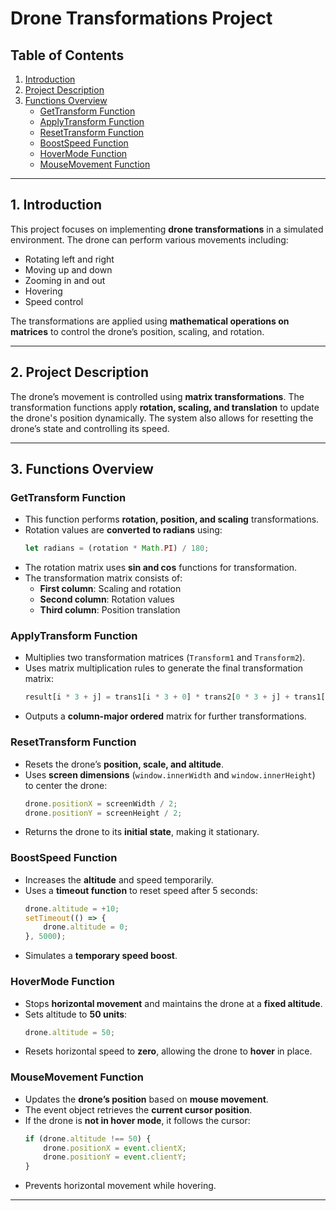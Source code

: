 # Drone Transformations Project

## Table of Contents

1. [Introduction](#introduction)
2. [Project Description](#project-description)
3. [Functions Overview](#functions-overview)
   - [GetTransform Function](#gettransform-function)
   - [ApplyTransform Function](#applytransform-function)
   - [ResetTransform Function](#resettransform-function)
   - [BoostSpeed Function](#boostspeed-function)
   - [HoverMode Function](#hovermode-function)
   - [MouseMovement Function](#mousemovement-function)

---

## 1. Introduction

This project focuses on implementing **drone transformations** in a simulated environment. The drone can perform various movements including:
- Rotating left and right
- Moving up and down
- Zooming in and out
- Hovering
- Speed control

The transformations are applied using **mathematical operations on matrices** to control the drone’s position, scaling, and rotation.

---

## 2. Project Description

The drone’s movement is controlled using **matrix transformations**. The transformation functions apply **rotation, scaling, and translation** to update the drone's position dynamically. The system also allows for resetting the drone’s state and controlling its speed.

---

## 3. Functions Overview

### **GetTransform Function**
- This function performs **rotation, position, and scaling** transformations.
- Rotation values are **converted to radians** using:
  ```js
  let radians = (rotation * Math.PI) / 180;
  ```
- The rotation matrix uses **sin and cos** functions for transformation.
- The transformation matrix consists of:
  - **First column**: Scaling and rotation
  - **Second column**: Rotation values
  - **Third column**: Position translation

### **ApplyTransform Function**
- Multiplies two transformation matrices (`Transform1` and `Transform2`).
- Uses matrix multiplication rules to generate the final transformation matrix:
  ```js
  result[i * 3 + j] = trans1[i * 3 + 0] * trans2[0 * 3 + j] + trans1[i * 3 + 1] * trans2[1 * 3 + j] + trans1[i * 3 + 2] * trans2[2 * 3 + j];
  ```
- Outputs a **column-major ordered** matrix for further transformations.

### **ResetTransform Function**
- Resets the drone’s **position, scale, and altitude**.
- Uses **screen dimensions** (`window.innerWidth` and `window.innerHeight`) to center the drone:
  ```js
  drone.positionX = screenWidth / 2;
  drone.positionY = screenHeight / 2;
  ```
- Returns the drone to its **initial state**, making it stationary.

### **BoostSpeed Function**
- Increases the **altitude** and speed temporarily.
- Uses a **timeout function** to reset speed after 5 seconds:
  ```js
  drone.altitude = +10;
  setTimeout(() => {
      drone.altitude = 0;
  }, 5000);
  ```
- Simulates a **temporary speed boost**.

### **HoverMode Function**
- Stops **horizontal movement** and maintains the drone at a **fixed altitude**.
- Sets altitude to **50 units**:
  ```js
  drone.altitude = 50;
  ```
- Resets horizontal speed to **zero**, allowing the drone to **hover** in place.

### **MouseMovement Function**
- Updates the **drone’s position** based on **mouse movement**.
- The event object retrieves the **current cursor position**.
- If the drone is **not in hover mode**, it follows the cursor:
  ```js
  if (drone.altitude !== 50) {
      drone.positionX = event.clientX;
      drone.positionY = event.clientY;
  }
  ```
- Prevents horizontal movement while hovering.

---



